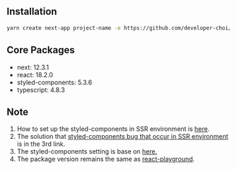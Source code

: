 ## Installation

```bash
yarn create next-app project-name -e https://github.com/developer-choi/next-development-environment
```

## Core Packages
<ul>
<li>next: 12.3.1</li>
<li>react: 18.2.0</li>
<li>styled-components: 5.3.6</li>
<li>typescript: 4.8.3</li>
</ul>

## Note
<ol>
<li>How to set up the styled-components in SSR environment is <a href="https://styled-components.com/docs/advanced#server-side-rendering">here</a>.</li>
<li>The solution that <a href="https://velog.io/@jay/ssr-%EC%82%BD%EC%A7%88%EA%B8%B0-styled-component%EA%B0%80-%EC%9E%98-%EB%A0%8C%EB%8D%94%EB%A7%81%EB%90%98%EC%A7%80-%EC%95%8A%EC%95%84%EC%9A%94">styled-components bug that occur in SSR environment</a> is in the 3rd link.</li>
<li>The styled-components setting is base on <a href="https://github.com/vercel/next.js/tree/master/examples/with-styled-components">here.</a></li>
<li>The package version remains the same as <a href="https://github.com/developer-choi/react-playground">react-playground</a>.</li>
</ol>
